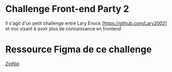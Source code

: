 
# Challenge Front-end Party 2

Il s'agit d'un petit challenge entre Lary Enock [https://github.com/Lary2002] et moi visant à avoir plus de connaissance en frontend

# Ressource Figma de ce challenge

[ZipNip](https://www.figma.com/design/fRjl0xdEOQgoWIruoOucM5/ZipNip-Saas-landing-page-(Community)?node-id=1-41&t=FZNwaBE6hAppljYt-0)